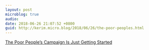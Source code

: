 ```yaml
---
layout: post
microblog: true
audio: 
date: 2018-06-26 21:07:52 +0800
guid: http://kerim.micro.blog/2018/06/26/the-poor-peoples.html
---
```

[The Poor People’s Campaign Is Just Getting Started](https://www.thenation.com/article/poor-peoples-campaign-just-getting-started/)
